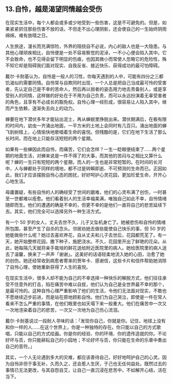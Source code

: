 ## 13.自怜，越是渴望同情越会受伤
在现实生活中，每个人都会或多或少地受到一些伤害，这是不可避免的。但是，如果紧紧抓住那些伤害不放的话，不但走不出心理阴影，还会使自己的一生始终阴雨绵绵，难有放晴之日。


人生旅途，漫长而充满惊险，外界的阻挠自不必说，内心的敌人也是一大隐患。与其他心理顽疾相比，自怜便是一处不容易察觉的泥淖，一不小心便会陷入其中。它不会致命，也不见得会留下明显的伤痕，也因其微小而常使人忽略它的危险性，殊不知它却是阻碍我们面对现实、自我反省、接近快乐、获得成功的最可怕障碍。


戴尔·卡耐基认为，自怜是一般人的习性，你每天遇到的人中，可能有四分之三都饥渴似的需要同情。自怜常与自欺同时出现，一个人总是把自己当成最可怜的受害者，先认定自己是不幸的苦命人，然后再以弱者的姿态用力地去责备别人，或是享受别人的同情，这样做的好处在于不用为自己负责，而可以永远扮演着无辜受害者的角色，且享有不必成长的豁免权。自怜心理一经形成，很容易让人陷入其中，继而产生依赖，逐渐失去向上的动力。


蝉要在地下潜伏多年才能钻出泥土，再从蝉蜕里挣脱出来。潜伏期满后，在极有限的时间内，幼虫一齐涌出地面，一平方米的土地上会同时有几百只。涌出地面的蝉飞到树枝上，心情愉快地歌唱着生命的喜悦。但残酷的是，它们在地下生活了那么长时间，而在地上只能存活短短的两个星期。


如果有一些蝉因此而自怜，而痛苦，它们会怎样？一生一眨眼便结束了……两个星期的地面生活，对蝉来说是一件不得了的大事，而其他的苦闷与之相比又算什么呢？蝉的一生只有短短的两个星期，而人的一生也是非常短暂的。在时间的长河中，人与蝉都处于同样的境地，都不过是转瞬即逝、不可预测的生命而已。正因如此，我们才应该摆脱自怜心态的困扰，好好呵护心灵花园，更加珍爱生命，开开心心地生活。


毋庸置疑，有些自怜的人的确经受了世间的磨难，他们的心灵布满了创伤，一时甚至一世都难以痊愈。他们看着别人的生活幸福美满，唯独自己如此不幸，自怜情绪随即而生。他们的遭遇的确是不幸的，但更不幸的是他们一直将自己的悲苦延续下去。其实，他们完全可以选择另外一种生活方式。


有一个 50 岁的女人，丈夫去世不久，儿子又坠机身亡了。她被悲伤和自怜的情绪所包围，甚至产生了自杀的念头。邻居劝她去做些能使自己快乐的事，但 50 岁的她能做些什么呢？她过去喜欢养花，自从丈夫和儿子去世后，花园都荒芜了。有一天，她开始整修花园，撒下种子，施肥浇水。不久，花园里开出了鲜艳的花朵。从此，她每隔几天就将亲手栽培的鲜花送给附近医院里的病人。她给医院里的病人送去了温馨，换来了一声声「谢谢」。这美好的话语轻柔地流入她的心田，治愈了她的创伤。她还经常收到病愈者寄来的贺年卡、感谢信，这些卡片和信件帮助她消除了自怜心理，使她重新获得了人生的喜悦。


在现实生活中，很多人却不能为自己的不幸选择一种快乐的解脱方式，他们往往承受不住意外的打击，陷在痛苦中难以自拔，他们认为自己是全世界最不幸的那个，是最可怜的。这种自怜心理严重影响了他们的生活，令他们无法面对现实，不敢也不愿继续迈步前进，而是站在原地顾影自怜。他们为自己哭泣，即使是一件在常人看来不怎么严重的事情，在他们眼里也如天塌下来一般重大。他们在痛苦中一次又一次地渲染着自己的悲苦，一次又一次地为自己伤心流泪。


戴尔·卡耐基说过一段耐人寻味的话：「发现你自己，你就是你。记住，地球上没有和你一样的人……在这个世界上，你是一种独特的存在。你只能以自己的方式歌唱，只能以自己的方式绘画。你是你的经验、你的环境、你的遗传造就的你。不论好坏与否，你只能耕耘自己的小园地；不论好坏与否，你只能在生命的乐章中奏出自己的音符。」


其实，一个人无论遇到多大的灾难，都应该善待自己，好好地呵护自己的心灵。因为自怜非但于事无补，久而久之，还会惹人生厌，于己也无任何益处。既然过去的事情已无法更改，与其自怨自艾，让自己一直沉浸在悲苦中，不如解开心结，活在当下。

